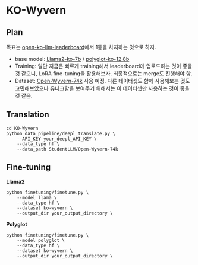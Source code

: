# KO-Wyvern

## Plan

목표는 [open-ko-llm-leaderboard](https://huggingface.co/spaces/upstage/open-ko-llm-leaderboard)에서 1등을 차지하는 것으로 하자.

- base model: [Llama2-ko-7b](beomi/llama-2-ko-7b) / [polyglot-ko-12.8b](https://huggingface.co/EleutherAI/polyglot-ko-12.8b)
- Training: 일단 지금은 빠르게 training해서 leaderboard에 업로드하는 것이 좋을 것 같으니, LoRA fine-tuning을 활용해보자. 최종적으로는 merge도 진행해야 함.
- Dataset: [Open-Wyvern-74k](https://huggingface.co/datasets/StudentLLM/Open-Wyvern-74k) 사용 예정. 다른 데이터셋도 함께 사용해보는 것도 고민해보았으나 유니크함을 보여주기 위해서는 이 데이터셋만 사용하는 것이 좋을 것 같음.

## Translation

```
cd KO-Wyvern
python data_pipeline/deepl_translate.py \
    --API_KEY your_deepl_API_KEY \
    --data_type hf \
    --data_path StudentLLM/Open-Wyvern-74k
```

## Fine-tuning

**Llama2**
```
python finetuning/finetune.py \
    --model llama \
    --data_type hf \
    --dataset ko-wyvern \
    --output_dir your_output_directory \
```

**Polyglot**
```
python finetuning/finetune.py \
    --model polyglot \
    --data_type hf \
    --dataset ko-wyvern \
    --output_dir your_output_directory \
```